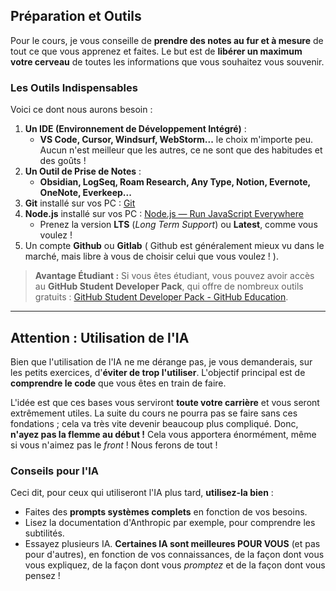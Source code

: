 ## Préparation et Outils

Pour le cours, je vous conseille de **prendre des notes au fur et à mesure** de tout ce que vous apprenez et faites. Le but est de **libérer un maximum votre cerveau** de toutes les informations que vous souhaitez vous souvenir.

### Les Outils Indispensables

Voici ce dont nous aurons besoin :

1. **Un IDE (Environnement de Développement Intégré)** :
    - **VS Code, Cursor, Windsurf, WebStorm...** le choix m'importe peu. Aucun n'est meilleur que les autres, ce ne sont que des habitudes et des goûts !
2. **Un Outil de Prise de Notes** :
    - **Obsidian, LogSeq, Roam Research, Any Type, Notion, Evernote, OneNote, Everkeep...**
3. **Git** installé sur vos PC : [Git](https://git-scm.com/)
4. **Node.js** installé sur vos PC : [Node.js — Run JavaScript Everywhere](https://nodejs.org/en)
	- Prenez la version **LTS** (_Long Term Support_) ou **Latest**, comme vous voulez !
5. Un compte **Github** ou **Gitlab** ( Github est généralement mieux vu dans le marché, mais libre à vous de choisir celui que vous voulez ! ). 


> **Avantage Étudiant :** Si vous êtes étudiant, vous pouvez avoir accès au **GitHub Student Developer Pack**, qui offre de nombreux outils gratuits : [GitHub Student Developer Pack - GitHub Education](https://education.github.com/pack).

---

## **Attention : Utilisation de l'IA**

Bien que l'utilisation de l'IA ne me dérange pas, je vous demanderais, sur les petits exercices, d'**éviter de trop l'utiliser**. L'objectif principal est de **comprendre le code** que vous êtes en train de faire.

L'idée est que ces bases vous serviront **toute votre carrière** et vous seront extrêmement utiles. La suite du cours ne pourra pas se faire sans ces fondations ; cela va très vite devenir beaucoup plus compliqué. Donc, **n'ayez pas la flemme au début !** Cela vous apportera énormément, même si vous n'aimez pas le _front_ ! Nous ferons de tout !

### Conseils pour l'IA

Ceci dit, pour ceux qui utiliseront l'IA plus tard, **utilisez-la bien** :

- Faites des **prompts systèmes complets** en fonction de vos besoins.
- Lisez la documentation d'Anthropic par exemple, pour comprendre les subtilités.
- Essayez plusieurs IA. **Certaines IA sont meilleures POUR VOUS** (et pas pour d'autres), en fonction de vos connaissances, de la façon dont vous vous expliquez, de la façon dont vous _promptez_ et de la façon dont vous pensez !

